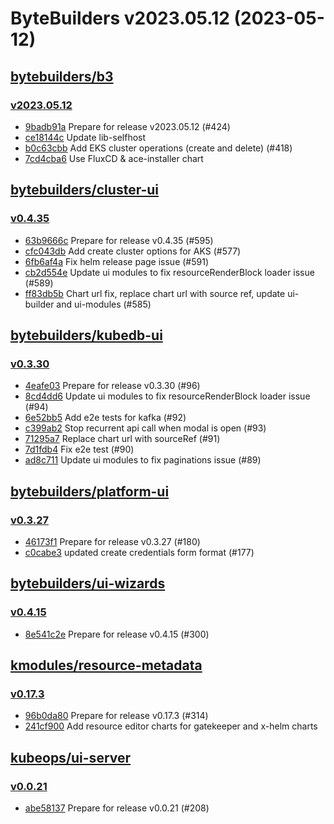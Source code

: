 # ByteBuilders v2023.05.12 (2023-05-12)


## [bytebuilders/b3](https://github.com/bytebuilders/b3)

### [v2023.05.12](https://github.com/bytebuilders/b3/releases/tag/v2023.05.12)

- [9badb91a](https://github.com/bytebuilders/b3/commit/9badb91ac) Prepare for release v2023.05.12 (#424)
- [ce18144c](https://github.com/bytebuilders/b3/commit/ce18144ca) Update lib-selfhost
- [b0c63cbb](https://github.com/bytebuilders/b3/commit/b0c63cbb9) Add EKS cluster operations (create and delete) (#418)
- [7cd4cba6](https://github.com/bytebuilders/b3/commit/7cd4cba64) Use FluxCD & ace-installer chart



## [bytebuilders/cluster-ui](https://github.com/bytebuilders/cluster-ui)

### [v0.4.35](https://github.com/bytebuilders/cluster-ui/releases/tag/v0.4.35)

- [63b9666c](https://github.com/bytebuilders/cluster-ui/commit/63b9666c) Prepare for release v0.4.35 (#595)
- [cfc043db](https://github.com/bytebuilders/cluster-ui/commit/cfc043db) Add create cluster options for AKS (#577)
- [6fb6af4a](https://github.com/bytebuilders/cluster-ui/commit/6fb6af4a) Fix helm release page issue (#591)
- [cb2d554e](https://github.com/bytebuilders/cluster-ui/commit/cb2d554e) Update ui modules to fix resourceRenderBlock loader issue (#589)
- [ff83db5b](https://github.com/bytebuilders/cluster-ui/commit/ff83db5b) Chart url fix, replace chart url with source ref, update ui-builder and ui-modules (#585)



## [bytebuilders/kubedb-ui](https://github.com/bytebuilders/kubedb-ui)

### [v0.3.30](https://github.com/bytebuilders/kubedb-ui/releases/tag/v0.3.30)

- [4eafe03](https://github.com/bytebuilders/kubedb-ui/commit/4eafe03) Prepare for release v0.3.30 (#96)
- [8cd4dd6](https://github.com/bytebuilders/kubedb-ui/commit/8cd4dd6) Update ui modules to fix resourceRenderBlock loader issue (#94)
- [6e52bb5](https://github.com/bytebuilders/kubedb-ui/commit/6e52bb5) Add e2e tests for kafka (#92)
- [c399ab2](https://github.com/bytebuilders/kubedb-ui/commit/c399ab2) Stop recurrent api call when modal is open (#93)
- [71295a7](https://github.com/bytebuilders/kubedb-ui/commit/71295a7) Replace chart url with sourceRef (#91)
- [7d1fdb4](https://github.com/bytebuilders/kubedb-ui/commit/7d1fdb4) Fix e2e test (#90)
- [ad8c711](https://github.com/bytebuilders/kubedb-ui/commit/ad8c711) Update ui modules to fix paginations issue (#89)



## [bytebuilders/platform-ui](https://github.com/bytebuilders/platform-ui)

### [v0.3.27](https://github.com/bytebuilders/platform-ui/releases/tag/v0.3.27)

- [46173f1](https://github.com/bytebuilders/platform-ui/commit/46173f1) Prepare for release v0.3.27 (#180)
- [c0cabe3](https://github.com/bytebuilders/platform-ui/commit/c0cabe3) updated create credentials form format (#177)



## [bytebuilders/ui-wizards](https://github.com/bytebuilders/ui-wizards)

### [v0.4.15](https://github.com/bytebuilders/ui-wizards/releases/tag/v0.4.15)

- [8e541c2e](https://github.com/bytebuilders/ui-wizards/commit/8e541c2e) Prepare for release v0.4.15 (#300)



## [kmodules/resource-metadata](https://github.com/kmodules/resource-metadata)

### [v0.17.3](https://github.com/kmodules/resource-metadata/releases/tag/v0.17.3)

- [96b0da80](https://github.com/kmodules/resource-metadata/commit/96b0da80) Prepare for release v0.17.3 (#314)
- [241cf900](https://github.com/kmodules/resource-metadata/commit/241cf900) Add resource editor charts for gatekeeper and x-helm charts



## [kubeops/ui-server](https://github.com/kubeops/ui-server)

### [v0.0.21](https://github.com/kubeops/ui-server/releases/tag/v0.0.21)

- [abe58137](https://github.com/kubeops/ui-server/commit/abe58137a) Prepare for release v0.0.21 (#208)



